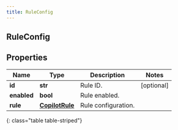 ```yaml
---
title: RuleConfig
---
```

## RuleConfig

## Properties

|Name | Type | Description | Notes|
|------------ | ------------- | ------------- | -------------|
| **id** | **str** | Rule ID. | [optional] |
| **enabled** | **bool** | Rule enabled. | |
| **rule** | [**CopilotRule**](CopilotRule.html) | Rule configuration. | |
{: class="table table-striped"}


